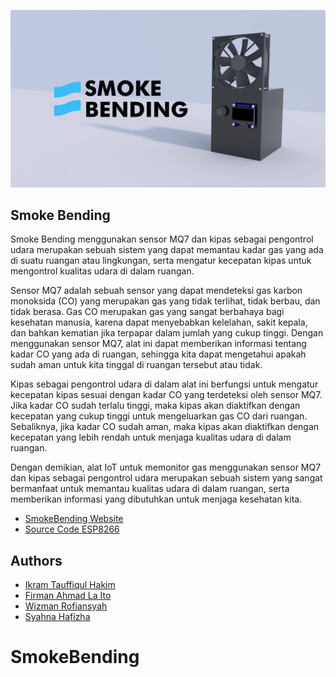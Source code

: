 
![Logo](https://github.com/Arcfoz/SmokeBending-Website/blob/main/public/img/product.png?raw=true)


## Smoke Bending
Smoke Bending menggunakan sensor MQ7 dan kipas sebagai pengontrol udara merupakan sebuah sistem yang dapat memantau kadar gas yang ada di suatu ruangan atau lingkungan, serta mengatur kecepatan kipas untuk mengontrol kualitas udara di dalam ruangan.

Sensor MQ7 adalah sebuah sensor yang dapat mendeteksi gas karbon monoksida (CO) yang merupakan gas yang tidak terlihat, tidak berbau, dan tidak berasa. Gas CO merupakan gas yang sangat berbahaya bagi kesehatan manusia, karena dapat menyebabkan kelelahan, sakit kepala, dan bahkan kematian jika terpapar dalam jumlah yang cukup tinggi. Dengan menggunakan sensor MQ7, alat ini dapat memberikan informasi tentang kadar CO yang ada di ruangan, sehingga kita dapat mengetahui apakah sudah aman untuk kita tinggal di ruangan tersebut atau tidak.

Kipas sebagai pengontrol udara di dalam alat ini berfungsi untuk mengatur kecepatan kipas sesuai dengan kadar CO yang terdeteksi oleh sensor MQ7. Jika kadar CO sudah terlalu tinggi, maka kipas akan diaktifkan dengan kecepatan yang cukup tinggi untuk mengeluarkan gas CO dari ruangan. Sebaliknya, jika kadar CO sudah aman, maka kipas akan diaktifkan dengan kecepatan yang lebih rendah untuk menjaga kualitas udara di dalam ruangan.

Dengan demikian, alat IoT untuk memonitor gas menggunakan sensor MQ7 dan kipas sebagai pengontrol udara merupakan sebuah sistem yang sangat bermanfaat untuk memantau kualitas udara di dalam ruangan, serta memberikan informasi yang dibutuhkan untuk menjaga kesehatan kita.
 - [SmokeBending Website](https://smokebending.up.railway.app)
 - [Source Code ESP8266](https://github.com/Arcfoz/SmokeBending_ESP8266/blob/81e679e3d38ed35e0782074c03df2eec2c925a57/SmokeBending_ESP8266.ino)


## Authors

- [Ikram Tauffiqul Hakim](https://www.github.com/arcfoz)
- [Firman Ahmad La Ito](https://github.com/Redfal12)
- [Wizman Rofiansyah](https://github.com/Rofiansyah)
- [Syahna Hafizha](https://github.com/syahnahafizha)
# SmokeBending
